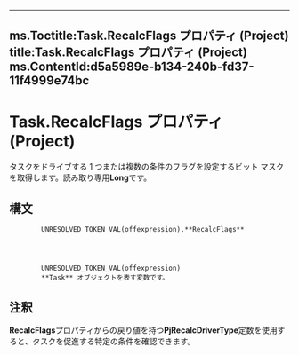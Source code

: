 

---
ms.Toctitle:Task.RecalcFlags プロパティ (Project)
title:Task.RecalcFlags プロパティ (Project)
ms.ContentId:d5a5989e-b134-240b-fd37-11f4999e74bc
---
# Task.RecalcFlags プロパティ (Project)




タスクをドライブする 1 つまたは複数の条件のフラグを設定するビット マスクを取得します。読み取り専用**Long**です。

## 構文

            UNRESOLVED_TOKEN_VAL(offexpression).**RecalcFlags**




            UNRESOLVED_TOKEN_VAL(offexpression)
            **Task** オブジェクトを表す変数です。



## 注釈
**RecalcFlags**プロパティからの戻り値を持つ**PjRecalcDriverType**定数を使用すると、タスクを促進する特定の条件を確認できます。




